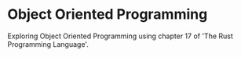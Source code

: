 # Object Oriented Programming
Exploring Object Oriented Programming using chapter 17 of 'The Rust Programming Language'.